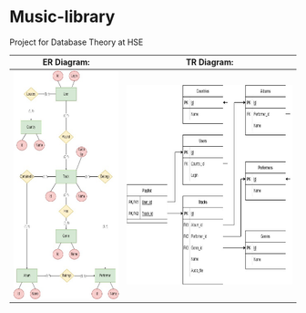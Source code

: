# Music-library
Project for Database Theory at HSE


| ER Diagram: | TR Diagram: |
| ------------- | ------------- |
| <img src="https://github.com/polinakrsnv/Music-library/blob/main/er_final.jpg" height="400"> | <img src="https://github.com/polinakrsnv/Music-library/blob/main/tr_final.jpg" height="350">  |


